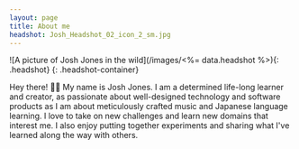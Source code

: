 ```yaml
---
layout: page
title: About me
headshot: Josh_Headshot_02_icon_2_sm.jpg
---
```


![A picture of Josh Jones in the wild](/images/<%= data.headshot %>){: .headshot}
{: .headshot-container}

Hey there! 👋🏻 My name is Josh Jones. I am a determined life-long learner and creator, as passionate about well-designed technology and software products as I am about meticulously crafted music and Japanese language learning. I love to take on new challenges and learn new domains that interest me. I also enjoy putting together experiments and sharing what I've learned along the way with others.
